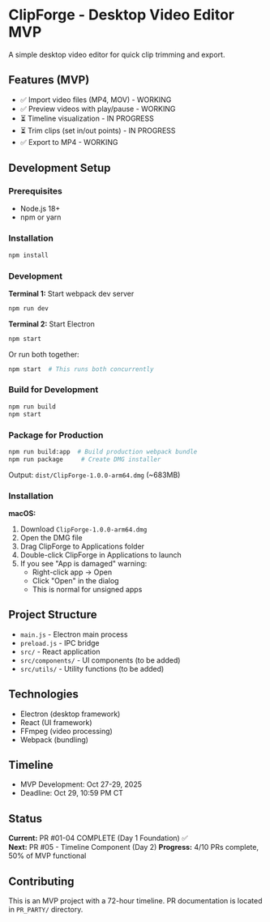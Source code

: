 # ClipForge - Desktop Video Editor MVP

A simple desktop video editor for quick clip trimming and export.

## Features (MVP)
- ✅ Import video files (MP4, MOV) - WORKING
- ✅ Preview videos with play/pause - WORKING
- ⏳ Timeline visualization - IN PROGRESS
- ⏳ Trim clips (set in/out points) - IN PROGRESS
- ✅ Export to MP4 - WORKING

## Development Setup

### Prerequisites
- Node.js 18+
- npm or yarn

### Installation
```bash
npm install
```

### Development

**Terminal 1:** Start webpack dev server
```bash
npm run dev
```

**Terminal 2:** Start Electron
```bash
npm start
```

Or run both together:
```bash
npm start  # This runs both concurrently
```

### Build for Development
```bash
npm run build
npm start
```

### Package for Production
```bash
npm run build:app  # Build production webpack bundle
npm run package     # Create DMG installer
```

Output: `dist/ClipForge-1.0.0-arm64.dmg` (~683MB)

### Installation

**macOS:**
1. Download `ClipForge-1.0.0-arm64.dmg`
2. Open the DMG file
3. Drag ClipForge to Applications folder
4. Double-click ClipForge in Applications to launch
5. If you see "App is damaged" warning:
   - Right-click app → Open
   - Click "Open" in the dialog
   - This is normal for unsigned apps

## Project Structure
- `main.js` - Electron main process
- `preload.js` - IPC bridge
- `src/` - React application
- `src/components/` - UI components (to be added)
- `src/utils/` - Utility functions (to be added)

## Technologies
- Electron (desktop framework)
- React (UI framework)
- FFmpeg (video processing)
- Webpack (bundling)

## Timeline
- MVP Development: Oct 27-29, 2025
- Deadline: Oct 29, 10:59 PM CT

## Status

**Current:** PR #01-04 COMPLETE (Day 1 Foundation) ✅  
**Next:** PR #05 - Timeline Component (Day 2)
**Progress:** 4/10 PRs complete, 50% of MVP functional

## Contributing

This is an MVP project with a 72-hour timeline. PR documentation is located in `PR_PARTY/` directory.

